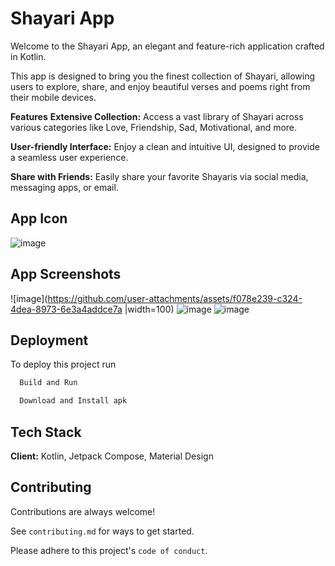 # Shayari App

Welcome to the Shayari App, an elegant and feature-rich application crafted in Kotlin. 

This app is designed to bring you the finest collection of Shayari, allowing users to explore, share, and enjoy beautiful verses and poems right from their mobile devices.

**Features**
**Extensive Collection:** Access a vast library of Shayari across various categories like Love, Friendship, Sad, Motivational, and more.

**User-friendly Interface:** Enjoy a clean and intuitive UI, designed to provide a seamless user experience.

**Share with Friends:** Easily share your favorite Shayaris via social media, messaging apps, or email.
## App Icon

![image](https://github.com/user-attachments/assets/d2513be2-f757-4af3-b862-ca036ea0d82b)

## App Screenshots
![image](https://github.com/user-attachments/assets/f078e239-c324-4dea-8973-6e3a4addce7a |width=100)
![image](https://github.com/user-attachments/assets/03f40e10-30fb-4250-b729-08a7612627dc)
![image](https://github.com/user-attachments/assets/28c3af1c-3957-42b3-9c9c-3e7cffc547ed)

## Deployment

To deploy this project run

```bash
  Build and Run
```

```bash
  Download and Install apk
```

## Tech Stack

**Client:** Kotlin, Jetpack Compose, Material Design

## Contributing

Contributions are always welcome!

See `contributing.md` for ways to get started.

Please adhere to this project's `code of conduct`.
